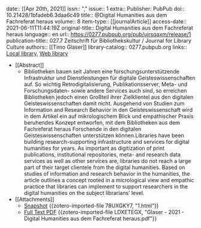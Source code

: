 date:: [[Apr 20th, 2021]]
issn:: ","
issue:: 1
extra:: Publisher: PubPub
doi:: 10.21428/1bfadeb6.3daa6c49
title:: @Digital Humanities aus dem Fachreferat heraus
volume:: 8
item-type:: [[journalArticle]]
access-date:: 2021-06-11T11:44:19Z
original-title:: Digital Humanities aus dem Fachreferat heraus
language:: en
url:: https://0277.pubpub.org/pub/ujrsqaxm/release/1
publication-title:: 027.7 Zeitschrift für Bibliothekskultur / Journal for Library Culture
authors:: [[Timo Glaser]]
library-catalog:: 0277.pubpub.org
links:: [Local library](zotero://select/groups/2386895/items/YI4RGMRD), [Web library](https://www.zotero.org/groups/2386895/items/YI4RGMRD)

- [[Abstract]]
	- Bibliotheken bauen seit Jahren eine forschungsunterstützende Infrastruktur und Dienstleistungen für digitale Geisteswissenschaften auf. So wichtig Retrodigitalisierung, Publikationsserver, Meta- und Forschungsdaten- sowie andere Services auch sind, so erreichen Bibliotheken jedoch einen Großteil ihrer Zielklientel aus den digitalen Geisteswissenschaften damit nicht. Ausgehend von Studien zum Information and Research Behavior in den Geisteswissenschaft wird in dem Artikel ein auf mikrologischem Blick und empathischer Praxis beruhendes Konzept entworfen, mit dem Bibliotheken aus dem Fachreferat heraus Forschende in den digitalen Geisteswissenschaften unterstützen können.Libraries have been building research-supporting infrastructure and services for digital humanities for years. As important as digitization of print publications, institutional repositories, meta- and research data services as well as other services are, libraries do not reach a large part of their target clientele from the digital humanities. Based on studies of information and research behavior in the humanities, the article outlines a concept rooted in a micrological view and empathic practice that libraries can implement to support researchers in the digital humanities on the subject librarians’ level.
- [[Attachments]]
	- [Snapshot](https://0277.pubpub.org/pub/ujrsqaxm/release/1) {{zotero-imported-file 78UXGKY7, "1.html"}}
	- [Full Text PDF](https://0277.pubpub.org/pub/ujrsqaxm/download/pdf) {{zotero-imported-file LDXETEGX, "Glaser - 2021 - Digital Humanities aus dem Fachreferat heraus.pdf"}}